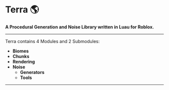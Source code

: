 # Terra 🌎

**A Procedural Generation and Noise Library written in Luau for Roblox.**

---

Terra contains 4 Modules and 2 Submodules:

- **Biomes**  
- **Chunks**  
- **Rendering**  
- **Noise**  
  - **Generators**  
  - **Tools**  

---
